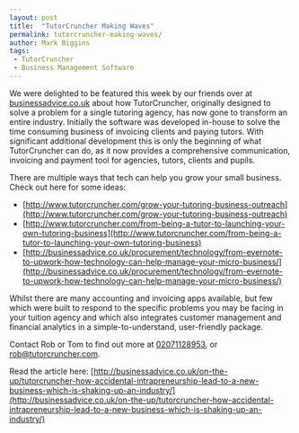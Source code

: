 ```yaml
---
layout: post
title:  "TutorCruncher Making Waves"
permalink: tutorcruncher-making-waves/
author: Mark Biggins
tags:
 - TutorCruncher
 - Business Management Software
---
```

We were delighted to be featured this week by our friends over at [businessadvice.co.uk](
http://businessadvice.co.uk/on-the-up/tutorcruncher-how-accidental-intrapreneurship-lead-to-a-new-business-which-is-shaking-up-an-industry/) about how TutorCruncher, originally designed to solve a problem for a single tutoring agency, has now gone to transform an entire industry. Initially the software was developed in-house to solve the time consuming business of invoicing clients and paying tutors. With significant additional development this is only the beginning of what TutorCruncher can do, as it now provides a comprehensive communication, invoicing and payment tool for agencies, tutors, clients and pupils.

There are multiple ways that tech can help you grow your small business. Check out here for some ideas:

- [http://www.tutorcruncher.com/grow-your-tutoring-business-outreach](http://www.tutorcruncher.com/grow-your-tutoring-business-outreach)
- [http://www.tutorcruncher.com/from-being-a-tutor-to-launching-your-own-tutoring-business](http://www.tutorcruncher.com/from-being-a-tutor-to-launching-your-own-tutoring-business)
- [http://businessadvice.co.uk/procurement/technology/from-evernote-to-upwork-how-technology-can-help-manage-your-micro-business/](http://businessadvice.co.uk/procurement/technology/from-evernote-to-upwork-how-technology-can-help-manage-your-micro-business/)

Whilst there are many accounting and invoicing apps available, but few which were built to respond to the specific problems you may be facing in your tuition agency and which also integrates customer management and financial analytics in a simple-to-understand, user-friendly package. 

Contact Rob or Tom to find out more at [02071128953](tel:02071128953), or [rob@tutorcruncher.com](mailto:rob@tutorcruncher.com).

Read the article here:
[http://businessadvice.co.uk/on-the-up/tutorcruncher-how-accidental-intrapreneurship-lead-to-a-new-business-which-is-shaking-up-an-industry/](http://businessadvice.co.uk/on-the-up/tutorcruncher-how-accidental-intrapreneurship-lead-to-a-new-business-which-is-shaking-up-an-industry/)
